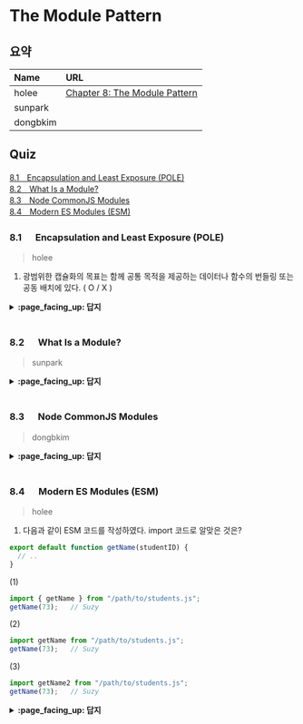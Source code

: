 # The Module Pattern

## 요약
| Name | URL |
|:---|:---|
| holee | [Chapter 8: The Module Pattern](https://github.com/hochan222/Everything-in-JavaScript/wiki/Chapter-8:-The-Module-Pattern) |
| sunpark |  |
| dongbkim |  |

## Quiz
[8.1　Encapsulation and Least Exposure (POLE)](#81---Encapsulation-and-Least-Exposure-POLE)<br>
[8.2　What Is a Module?](#82---What-Is-a-Module)<br>
[8.3　Node CommonJS Modules](#83---Node-CommonJS-Modules)<br>
[8.4　Modern ES Modules (ESM)](#84---Modern-ES-Modules-ESM)<br>

### 8.1 　  Encapsulation and Least Exposure (POLE)

> holee

1. 광범위한 캡슐화의 목표는 함께 공통 목적을 제공하는 데이터나 함수의 번들링 또는 공동 배치에 있다. ( O / X )

<details>
<summary> <b> :page_facing_up: 답지 </b>  </summary>
<div markdown="1">

1. 광범위한 캡슐화의 목표는 함께 공통 목적을 제공하는 데이터나 함수의 번들링 또는 공동 배치에 있다. ( **O** / X )

</div>
</details>
<br>

### 8.2 　  What Is a Module?

> sunpark

<details>
<summary> <b> :page_facing_up: 답지 </b>  </summary>
<div markdown="1">



</div>
</details>
<br>

### 8.3 　  Node CommonJS Modules

> dongbkim

<details>
<summary> <b> :page_facing_up: 답지 </b>  </summary>
<div markdown="1">



</div>
</details>
<br>

### 8.4 　  Modern ES Modules (ESM)

> holee

1. 다음과 같이 ESM 코드를 작성하였다. import 코드로 알맞은 것은?

```js
export default function getName(studentID) { 
  // ..
}
```

(1)
```js
import { getName } from "/path/to/students.js";
getName(73);   // Suzy
```

(2)
```js
import getName from "/path/to/students.js";
getName(73);   // Suzy
```

(3)
```js
import getName2 from "/path/to/students.js";
getName(73);   // Suzy
```
<details>
<summary> <b> :page_facing_up: 답지 </b>  </summary>
<div markdown="1">

1. 다음과 같이 ESM 코드를 작성하였다. import 코드로 알맞은 것은?

> (2), (3)  
> [export default]: 파일 전체를 export하고 이름을 마음대로 정할 수 있다.  
> [export 변수]: 해당 변수만 export하고 해당 변수명 그대로 가져와야한다.  

</div>
</details>
<br>
